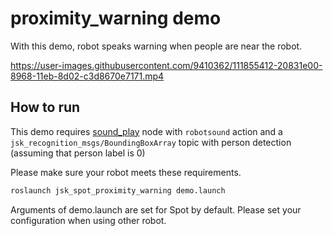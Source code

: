# proximity_warning demo

With this demo, robot speaks warning when people are near the robot.

https://user-images.githubusercontent.com/9410362/111855412-20831e00-8968-11eb-8d02-c3d8670e7171.mp4

## How to run

This demo requires [sound_play](http://wiki.ros.org/sound_play) node with `robotsound` action and a `jsk_recognition_msgs/BoundingBoxArray` topic with person detection (assuming that person label is 0)

Please make sure your robot meets these requirements.

```bash
roslaunch jsk_spot_proximity_warning demo.launch
```

Arguments of demo.launch are set for Spot by default. Please set your configuration when using other robot.
